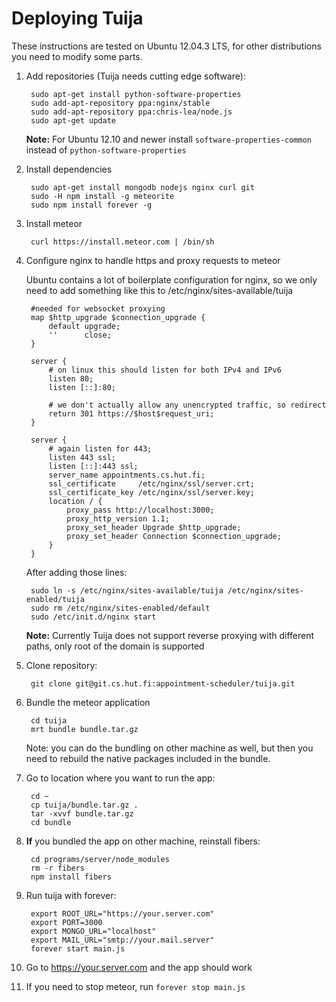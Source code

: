 # Deploying Tuija #

These instructions are tested on Ubuntu 12.04.3 LTS, for other distributions you need to modify some parts.

1. Add repositories (Tuija needs cutting edge software):

        sudo apt-get install python-software-properties
        sudo add-apt-repository ppa:nginx/stable
        sudo add-apt-repository ppa:chris-lea/node.js
        sudo apt-get update

    **Note:** For Ubuntu 12.10 and newer install  `software-properties-common` instead of `python-software-properties`

2. Install dependencies

        sudo apt-get install mongodb nodejs nginx curl git
        sudo -H npm install -g meteorite
        sudo npm install forever -g

3. Install meteor

        curl https://install.meteor.com | /bin/sh

4. Configure nginx to handle https and proxy requests to meteor

    Ubuntu contains a lot of boilerplate configuration for nginx, so we only need to add something like this to /etc/nginx/sites-available/tuija

        #needed for websocket proxying
        map $http_upgrade $connection_upgrade {
            default upgrade;
            ''      close;
        }

        server {
            # on linux this should listen for both IPv4 and IPv6
            listen 80;
            listen [::]:80;

            # we don't actually allow any unencrypted traffic, so redirect
            return 301 https://$host$request_uri;
        }

        server {
            # again listen for 443;
            listen 443 ssl;
            listen [::]:443 ssl;
            server_name appointments.cs.hut.fi;
            ssl_certificate     /etc/nginx/ssl/server.crt;
            ssl_certificate_key /etc/nginx/ssl/server.key;
            location / {
                proxy_pass http://localhost:3000;
                proxy_http_version 1.1;
                proxy_set_header Upgrade $http_upgrade;
                proxy_set_header Connection $connection_upgrade;
            }
        }


    After adding those lines:

        sudo ln -s /etc/nginx/sites-available/tuija /etc/nginx/sites-enabled/tuija
        sudo rm /etc/nginx/sites-enabled/default
        sudo /etc/init.d/nginx start

    **Note:** Currently Tuija does not support reverse proxying with different paths, only root of the domain is supported

5. Clone repository:

        git clone git@git.cs.hut.fi:appointment-scheduler/tuija.git

6. Bundle the meteor application

        cd tuija
        mrt bundle bundle.tar.gz

    Note: you can do the bundling on other machine as well, but then you need to rebuild the native packages included in the bundle.

7. Go to location where you want to run the app:

        cd ~
        cp tuija/bundle.tar.gz .
        tar -xvvf bundle.tar.gz
        cd bundle

8. **If** you bundled the app on other machine, reinstall fibers:

        cd programs/server/node_modules
        rm -r fibers
        npm install fibers

9. Run tuija with forever:

        export ROOT_URL="https://your.server.com"
        export PORT=3000
        export MONGO_URL="localhost"
        export MAIL_URL="smtp://your.mail.server"
        forever start main.js

10. Go to https://your.server.com and the app should work

11. If you need to stop meteor, run `forever stop main.js`
